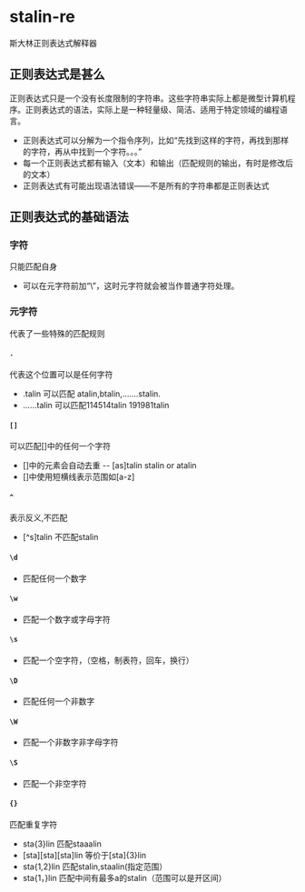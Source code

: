 # stalin-re
斯大林正则表达式解释器
## 正则表达式是甚么
正则表达式只是一个没有长度限制的字符串。这些字符串实际上都是微型计算机程序。正则表达式的语法，实际上是一种轻量级、简洁、适用于特定领域的编程语言。
- 正则表达式可以分解为一个指令序列，比如“先找到这样的字符，再找到那样的字符，再从中找到一个字符。。。”
- 每一个正则表达式都有输入（文本）和输出（匹配规则的输出，有时是修改后的文本）
- 正则表达式有可能出现语法错误——不是所有的字符串都是正则表达式
## 正则表达式的基础语法
### 字符
 只能匹配自身
- 可以在元字符前加“\”，这时元字符就会被当作普通字符处理。
### 元字符
 代表了一些特殊的匹配规则
#### `.`
 代表这个位置可以是任何字符
- .talin     可以匹配 atalin,btalin,.......stalin.
- ......talin      可以匹配114514talin 191981talin
#### `[]`
 可以匹配[]中的任何一个字符
- []中的元素会自动去重
-- [as]talin  stalin or atalin
- []中使用短横线表示范围如[a-z]
#### `^`
表示反义,不匹配
- [^s]talin 不匹配stalin
#### `\d`
- 匹配任何一个数字
#### `\w`
- 匹配一个数字或字母字符
#### `\s`
- 匹配一个空字符，（空格，制表符，回车，换行）
#### `\D`
- 匹配任何一个非数字
#### `\W`
- 匹配一个非数字非字母字符
#### `\S`
- 匹配一个非空字符
#### `{}`
匹配重复字符
- sta{3}lin 匹配staaalin
- [sta][sta][sta]lin 等价于[sta]{3}lin
- sta{1,2}lin 匹配stalin,staalin(指定范围）
- sta{1，}lin 匹配中间有最多a的stalin（范围可以是开区间）
